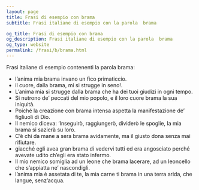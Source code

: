 ```yaml
---
layout: page
title: Frasi di esempio con brama 
subtitle: Frasi italiane di esempio con la parola  brama

og_title: Frasi di esempio con brama 
og_description: Frasi italiane di esempio con la parola  brama
og_type: website
permalink: /frasi/b/brama.html
---
```


Frasi italiane di esempio contenenti la parola brama:


- l’anima mia brama invano un fico primaticcio.
- il cuore, dalla brama, mi si strugge in seno!.
- L’anima mia si strugge dalla brama che ha dei tuoi giudizi in ogni tempo.
- Si nutrono de’ peccati del mio popolo, e il loro cuore brama la sua iniquità.
- Poiché la creazione con brama intensa aspetta la manifestazione de’ figliuoli di Dio.
- Il nemico diceva: ‘Inseguirò, raggiungerò, dividerò le spoglie, la mia brama si sazierà su loro.
- C’è chi da mane a sera brama avidamente, ma il giusto dona senza mai rifiutare.
- giacché egli avea gran brama di vedervi tutti ed era angosciato perché avevate udito ch’egli era stato infermo.
- Il mio nemico somiglia ad un leone che brama lacerare, ad un leoncello che s’appiatta ne’ nascondigli.
- l’anima mia è assetata di te, la mia carne ti brama in una terra arida, che langue, senz’acqua.
